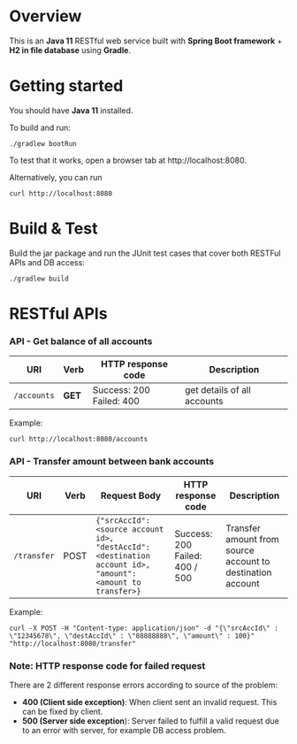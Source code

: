 # Overview

This is an **Java 11** RESTful web service built with **Spring Boot framework** + **H2 in file database** using **Gradle**.

# Getting started

You should have **Java 11** installed. 

To build and run:

    ./gradlew bootRun

To test that it works, open a browser tab at http://localhost:8080.  

Alternatively, you can run

    curl http://localhost:8080

# Build & Test

Build the jar package and run the JUnit test cases that cover both RESTFul APIs and DB access:

    ./gradlew build

# RESTful APIs

### API - Get balance of all accounts

| URI         | Verb    | HTTP response code           | Description                 |
| ----------- | ------- | ---------------------------- | --------------------------- |
| `/accounts` | **GET** | Success: 200<br/>Failed: 400 | get details of all accounts |


Example:

    curl http://localhost:8080/accounts

### API - Transfer amount between bank accounts

| URI         | Verb | Request Body                                                 | HTTP response code                 | Description                                                |
| ----------- | ---- | ------------------------------------------------------------ | ---------------------------------- | ---------------------------------------------------------- |
| `/transfer` | POST | `{"srcAccId": <source account id>, "destAccId": <destination account id>, "amount": <amount to transfer>}` | Success: 200<br/>Failed: 400 / 500 | Transfer amount from source account to destination account |


Example:

    curl -X POST -H "Content-type: application/json" -d "{\"srcAccId\" : \"12345678\", \"destAccId\" : \"88888888\", \"amount\" : 100}" "http://localhost:8080/transfer"

### Note: HTTP response code for failed request

There are 2 different response errors according to source of the problem:

* **400 (Client side exception)**: When client sent an invalid request. This can be fixed by client.
* **500 (Server side exception**): Server failed to fulfill a valid request due to an error with server, for example DB access problem.
